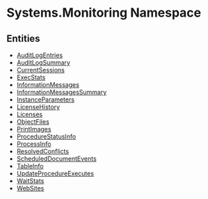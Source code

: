 ﻿---
uid: Systems.Monitoring
---
# Systems.Monitoring Namespace

## Entities
- [AuditLogEntries](Systems.Monitoring.AuditLogEntries.md)  
- [AuditLogSummary](Systems.Monitoring.AuditLogSummary.md)  
- [CurrentSessions](Systems.Monitoring.CurrentSessions.md)  
- [ExecStats](Systems.Monitoring.ExecStats.md)  
- [InformationMessages](Systems.Monitoring.InformationMessages.md)  
- [InformationMessagesSummary](Systems.Monitoring.InformationMessagesSummary.md)  
- [InstanceParameters](Systems.Monitoring.InstanceParameters.md)  
- [LicenseHistory](Systems.Monitoring.LicenseHistory.md)  
- [Licenses](Systems.Monitoring.Licenses.md)  
- [ObjectFiles](Systems.Monitoring.ObjectFiles.md)  
- [PrintImages](Systems.Monitoring.PrintImages.md)  
- [ProcedureStatusInfo](Systems.Monitoring.ProcedureStatusInfo.md)  
- [ProcessInfo](Systems.Monitoring.ProcessInfo.md)  
- [ResolvedConflicts](Systems.Monitoring.ResolvedConflicts.md)  
- [ScheduledDocumentEvents](Systems.Monitoring.ScheduledDocumentEvents.md)  
- [TableInfo](Systems.Monitoring.TableInfo.md)  
- [UpdateProcedureExecutes](Systems.Monitoring.UpdateProcedureExecutes.md)  
- [WaitStats](Systems.Monitoring.WaitStats.md)  
- [WebSites](Systems.Monitoring.WebSites.md)  

